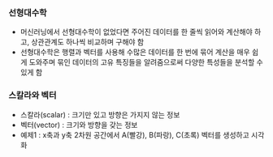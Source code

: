 
### 선형대수학
- 머신러닝에서 선형대수학이 없었다면 주어진 데이터를 한 줄씩 읽어와 계산해야 하고, 상관관계도 하나씩 비교하며 구해야 함
- 선형대수학은 행렬과 벡터를 사용해 수많은 데이터를 한 번에 묶어 계산을 매우 쉽게 도와주며 묶인 데이터의 고유 특징들을 알려줌으로써 다양한 특성들을 분석할 수 있게 함

### 스칼라와 벡터
- 스칼라(scalar) : 크기만 있고 방향은 가지지 않는 정보
- 벡터(vector) : 크기와 방향을 갖는 정보
- 예제1 : x축과 y축 2차원 공간에서 A(빨강), B(파랑), C(초록) 벡터를 생성하고 시각화
```python

```